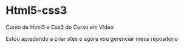 # Html5-css3
 Curso de Html5 e Css3 do Curso em Video

 Estou apredendo a criar stes e agora vou gerenciar meus repositorio 
